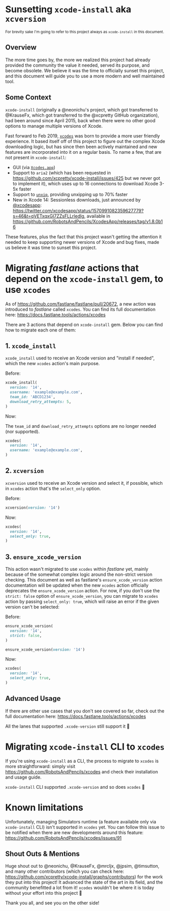 # Sunsetting `xcode-install` aka `xcversion`

<sub>For brevity sake I'm going to refer to this project always as `xcode-install` in this document.</sub>

## Overview

The more time goes by, the more we realized this project had already provided the community the value it needed, served its purpose, and become obsolete. We believe it was the time to officially sunset this project, and this document will guide you to use a more modern and well maintained tool.

## Some Context

`xcode-install` (originally a @neonichu's project, which got transferred to @KrauseFx, which got transferred to the @xcpretty GitHub organization), had been around since April 2015, back when there were no other good options to manage multiple versions of Xcode.

Fast forward to Feb 2019, [`xcodes`](https://github.com/RobotsAndPencils/xcodes) was born to provide a more user friendly experience. It based itself off of this project to figure out the complex Xcode downloading logic, but has since then been actively maintained and new features are incorporated into it on a regular basis. To name a few, that are not present in `xcode-install`:

- GUI (via [`Xcodes.app`](https://github.com/RobotsAndPencils/XcodesApp))
- Support to `aria2` (which has been requested in https://github.com/xcpretty/xcode-install/issues/425 but we never got to implement it), which uses up to 16 connections to download Xcode 3-5x faster
- Support to [`unxip`](https://github.com/saagarjha/unxip), providing unxipping up to 70% faster
- New in Xcode 14: Sessionless downloads, just announced by [@xcodesapp](https://twitter.com/xcodesapp): https://twitter.com/xcodesapp/status/1570991082359627779?s=46&t=qVETxqxGI7ZZsFLLrledIg, available in https://github.com/RobotsAndPencils/XcodesApp/releases/tag/v1.8.0b16

These features, plus the fact that this project wasn't getting the attention it needed to keep supporting newer versions of Xcode and bug fixes, made us believe it was time to sunset this project.

# Migrating _fastlane_ actions that depend on the `xcode-install` gem, to use `xcodes`

As of https://github.com/fastlane/fastlane/pull/20672, a new action was introduced to _fastlane_ called `xcodes`. You can find its full documentation here: https://docs.fastlane.tools/actions/xcodes

There are 3 actions that depend on `xcode-install` gem. Below you can find how to migrate each one of them:

## 1. `xcode_install`

`xcode_install` used to receive an Xcode version and "install if needed", which the new `xcodes` action's main purpose.

Before:

```ruby
xcode_install(
  version: '14',
  username: 'example@example.com',
  team_id: 'ABCD1234',
  download_retry_attempts: 5,
)
```

Now:

The `team_id` and `download_retry_attempts` options are no longer needed (nor supported).

```ruby
xcodes(
  version: '14',
  username: 'example@example.com',
)
```

## 2. `xcversion`

`xcversion` used to receive an Xcode version and select it, if possible, which in `xcodes` action that's the `select_only` option.

Before:

```ruby
xcversion(version: '14')
```

Now:

```ruby
xcodes(
  version: '14',
  select_only: true,
)
```

## 3. `ensure_xcode_version`

This action wasn't migrated to use `xcodes` within _fastlane_ yet, mainly because of the somewhat complex logic around the non-strict version checking. This document as well as fastlane's `ensure_xcode_version` action documentation will be updated when the new `xcodes` action officially deprecates the `ensure_xcode_version` action. For now, if you don't use the `strict: false` option of `ensure_xcode_version`, you can migrate to `xcodes` action by passing `select_only: true`, which will raise an error if the given version can't be selected:

Before:

```ruby
ensure_xcode_version(
  version: '14',
  strict: false,
)
```

```ruby
ensure_xcode_version(version: '14')
```

Now:

```ruby
xcodes(
  version: '14',
  select_only: true,
)
```

## Advanced Usage

If there are other use cases that you don't see covered so far, check out the full documentation here: https://docs.fastlane.tools/actions/xcodes

All the lanes that supported `.xcode-version` still support it :tada:

# Migrating `xcode-install` CLI to `xcodes`

If you're using `xcode-install` as a CLI, the process to migrate to `xcodes` is more straightforward: simply visit https://github.com/RobotsAndPencils/xcodes and check their installation and usage guide.

`xcode-install` CLI supported `.xcode-version` and so does `xcodes` :tada:

# Known limitations

Unfortunately, managing Simulators runtime (a feature available only via `xcode-install` CLI) isn't supported in `xcodes` yet. You can follow this issue to be notified when there are new developments around this feature: https://github.com/RobotsAndPencils/xcodes/issues/91

## Shout Outs & Mentions

Huge shout out to @neonichu, @KrauseFx, @mrcljx, @jpsim, @timsutton, and many other contributors (which you can check here: https://github.com/xcpretty/xcode-install/graphs/contributors) for the work they put into this project! It advanced the state of the art in its field, and the community benefitted a lot from it! `xcodes` wouldn't be where it is today without your effort into this project 💟

Thank you all, and see you on the other side!
